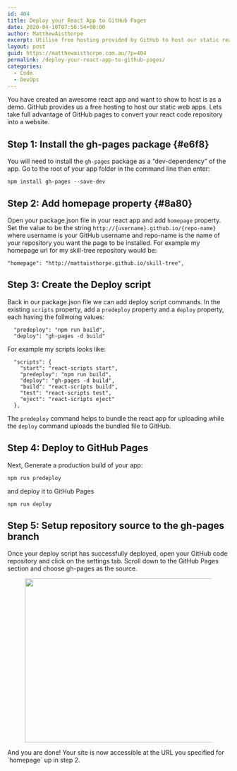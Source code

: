 ```yaml
---
id: 404
title: Deploy your React App to GitHub Pages
date: 2020-04-10T07:56:54+00:00
author: MatthewAisthorpe
excerpt: Utilise free hosting provided by GitHub to host our static react web apps.
layout: post
guid: https://matthewaisthorpe.com.au/?p=404
permalink: /deploy-your-react-app-to-github-pages/
categories:
  - Code
  - DevOps
---
```

You have created an awesome react app and want to show to host is as a demo. GitHub provides us a free hosting to host our static web apps. Lets take full advantage of GitHub pages to convert your react code repository into a website.

## Step 1: Install the gh-pages package {#e6f8}

You will need to install the `gh-pages` package as a &#8220;dev-dependency&#8221; of the app. Go to the root of your app folder in the command line then enter:

<pre class="wp-block-code"><code>npm install gh-pages --save-dev</code></pre>

## Step 2: Add homepage property {#8a80}

Open your package.json file in your react app and add `homepage` property. Set the value to be the string `http://{username}.github.io/{repo-name}` where username is your GitHub username and repo-name is the name of your repository you want the page to be installed. For example my homepage url for my skill-tree repository would be:

<pre class="wp-block-code"><code>"homepage": "http://mattaisthorpe.github.io/skill-tree",</code></pre>

## Step 3: Create the Deploy script

Back in our package.json file we can add deploy script commands. In the existing `scripts` property, add a `predeploy` property and a `deploy` property, each having the follwoing values:

<pre class="wp-block-code"><code>  "predeploy": "npm run build",
  "deploy": "gh-pages -d build"</code></pre>

For example my scripts looks like:

<pre class="wp-block-code"><code>  "scripts": {
    "start": "react-scripts start",
    "predeploy": "npm run build",
    "deploy": "gh-pages -d build",
    "build": "react-scripts build",
    "test": "react-scripts test",
    "eject": "react-scripts eject"
  },</code></pre>

The `predeploy` command helps to bundle the react app for uploading while the `deploy` command uploads the bundled file to GitHub.

## Step 4: Deploy to GitHub Pages

Next, Generate a production build of your app: 

<pre class="wp-block-code"><code>npm run predeploy</code></pre>

and deploy it to GitHub Pages

<pre class="wp-block-code"><code>npm run deploy</code></pre>

## Step 5: Setup repository source to the gh-pages branch

Once your deploy script has successfully deployed, open your GitHub code repository and click on the settings tab. Scroll down to the GitHub Pages section and choose gh-pages as the source.<figure class="wp-block-image size-large">

<img loading="lazy" width="800" height="372" src="https://matthewaisthorpe.com.au/wp-content/uploads/2020/04/image.png" alt="" class="wp-image-406" srcset="https://matthewaisthorpe.com.au/wp-content/uploads/2020/04/image.png 800w, https://matthewaisthorpe.com.au/wp-content/uploads/2020/04/image-300x140.png 300w, https://matthewaisthorpe.com.au/wp-content/uploads/2020/04/image-768x357.png 768w" sizes="(max-width: 800px) 100vw, 800px" /> </figure> 

And you are done! Your site is now accessible at the URL you specified for \`homepage\` up in step 2.